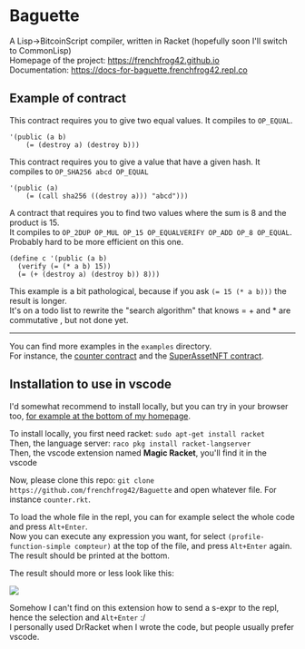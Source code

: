 # Baguette

A Lisp->BitcoinScript compiler, written in Racket (hopefully soon I'll switch to CommonLisp)  
Homepage of the project: https://frenchfrog42.github.io  
Documentation: https://docs-for-baguette.frenchfrog42.repl.co

## Example of contract

This contract requires you to give two equal values. It compiles to `OP_EQUAL`.

```racket
'(public (a b)
    (= (destroy a) (destroy b)))
```

This contract requires you to give a value that have a given hash. It compiles to `OP_SHA256 abcd OP_EQUAL`

```racket
'(public (a)
    (= (call sha256 ((destroy a))) "abcd")))
```

A contract that requires you to find two values where the sum is 8 and the product is 15.  
It compiles to `OP_2DUP OP_MUL OP_15 OP_EQUALVERIFY OP_ADD OP_8 OP_EQUAL`.  
Probably hard to be more efficient on this one.

```racket
(define c '(public (a b)
  (verify (= (* a b) 15))
  (= (+ (destroy a) (destroy b)) 8)))
```

This example is a bit pathological, because if you ask `(= 15 (* a b)))` the result is longer.  
It's on a todo list to rewrite the "search algorithm" that knows = + and * are commutative , but not done yet.  


---

You can find more examples in the `examples` directory.  
For instance, the [counter contract](https://github.com/frenchfrog42/Baguette/blob/main/examples/counter.rkt) and the [SuperAssetNFT contract](https://github.com/frenchfrog42/Baguette/blob/main/examples/SuperAssetNFT.rkt).


## Installation to use in vscode

I'd somewhat recommend to install locally, but you can try in your browser too, [for example at the bottom of my homepage](https://frenchfrog42.github.io).  

To install locally, you first need racket: `sudo apt-get install racket`  
Then, the language server: `raco pkg install racket-langserver`  
Then, the vscode extension named **Magic Racket**, you'll find it in the vscode

Now, please clone this repo: `git clone https://github.com/frenchfrog42/Baguette` and open whatever file. For instance `counter.rkt`.

To load the whole file in the repl, you can for example select the whole code and press `Alt+Enter`.  
Now you can execute any expression you want, for select `(profile-function-simple compteur)` at the top of the file, and press `Alt+Enter` again. The result should be printed at the bottom.

The result should more or less look like this:

![](https://i.imgur.com/hJAH3tV.png)

Somehow I can't find on this extension how to send a s-expr to the repl, hence the selection and `Alt+Enter` :/  
I personally used DrRacket when I wrote the code, but people usually prefer vscode.
